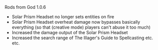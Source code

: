 Rods from God 1.0.6
 - Solar Prism Headset no longer sets entities on fire
 - Solar Prism Headset overheat damage now bypasses basically everything (so that (creative mode) players can't abuse it too much)
 - Increased the damage output of the Solar Prism Headset
 - Increased the search range of The Illager's Guide to Spellcasting etc. etc.
